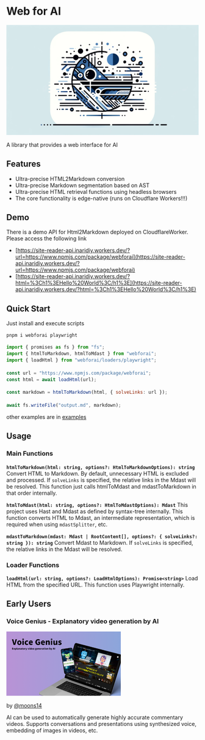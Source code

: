 # Web for AI

![LOGO](https://github.com/inaridiy/webforai/blob/main/images/logo.webp)

A library that provides a web interface for AI

## Features

- Ultra-precise HTML2Markdown conversion
- Ultra-precise Markdown segmentation based on AST
- Ultra-precise HTML retrieval functions using headless browsers
- The core functionality is edge-native (runs on Cloudflare Workers!!!)

## Demo

There is a demo API for Html2Markdown deployed on CloudflareWorker. Please access the following link

- [https://site-reader-api.inaridiy.workers.dev/?url=https://www.npmjs.com/package/webforai](https://site-reader-api.inaridiy.workers.dev/?url=https://www.npmjs.com/package/webforai)
- [https://site-reader-api.inaridiy.workers.dev/?html=%3Ch1%3EHello%20World%3C/h1%3E](https://site-reader-api.inaridiy.workers.dev/?html=%3Ch1%3EHello%20World%3C/h1%3E)

## Quick Start

Just install and execute scripts

```bash
pnpm i webforai playwright
```

```js
import { promises as fs } from "fs";
import { htmlToMarkdown, htmlToMdast } from "webforai";
import { loadHtml } from "webforai/loaders/playwright";

const url = "https://www.npmjs.com/package/webforai";
const html = await loadHtml(url);

const markdown = htmlToMarkdown(html, { solveLinks: url });

await fs.writeFile("output.md", markdown);
```

other examples are in [examples](./examples/src/index.ts)

## Usage

### Main Functions

**`htmlToMarkdown(html: string, options?: HtmlToMarkdownOptions): string`**
Convert HTML to Markdown. By default, unnecessary HTML is excluded and processed.
If `solveLinks` is specified, the relative links in the Mdast will be resolved.
This function just calls htmlToMdast and mdastToMarkdown in that order internally.

**`htmlToMdast(html: string, options?: HtmlToMdastOptions): Mdast`**
This project uses Hast and Mdast as defined by syntax-tree internally.
This function converts HTML to Mdast, an intermediate representation, which is required when using `mdastSplitter`, etc.

**`mdastToMarkdown(mdast: Mdast | RootContent[], options?: { solveLinks?: string }): string`**
Convert Mdast to Markdown. If `solveLinks` is specified, the relative links in the Mdast will be resolved.

### Loader Functions

**`loadHtml(url: string, options?: LoadHtmlOptions): Promise<string>`**
Load HTML from the specified URL. This function uses Playwright internally.

## Early Users

### Voice Genius - Explanatory video generation by AI

<img src="https://github.com/inaridiy/webforai/blob/main/images/voice-genius.png" width="300px">

by [@moons14](https://twitter.com/moons_dev)

AI can be used to automatically generate highly accurate commentary videos.
Supports conversations and presentations using synthesized voice, embedding of images in videos, etc.
